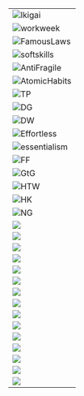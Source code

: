 | |
|-|
| ![Ikigai](https://github.com/ntiwari78/mgmt/blob/master/Books/summary/images/10RulesOfIkigai.jpeg) |
| ![workweek](https://github.com/ntiwari78/mgmt/blob/master/Books/summary/images/4HourWorkWeek.jpeg) |
| ![FamousLaws](https://github.com/ntiwari78/mgmt/blob/master/Books/summary/images/5MostFamousLaws.jpeg) |
| ![softskills](https://github.com/ntiwari78/mgmt/blob/master/Books/summary/images/9SoftSkillsToFastTrackYourCareer.jpeg) |
| ![AntiFragile](https://github.com/ntiwari78/mgmt/blob/master/Books/summary/images/Antifragile.jpeg) |
| ![AtomicHabits](https://github.com/ntiwari78/mgmt/blob/master/Books/summary/images/AtomicHabits.jpeg) |
| ![TP](https://github.com/ntiwari78/mgmt/blob/master/Books/summary/images/BecomeATopPerformer.png) |
| ![DG](https://github.com/ntiwari78/mgmt/blob/master/Books/summary/images/DaringGreatly.jpeg) |
| ![DW](https://github.com/ntiwari78/mgmt/blob/master/Books/summary/images/DeepWork.jpeg) |
| ![Effortless](https://github.com/ntiwari78/mgmt/blob/master/Books/summary/images/Effortless.jpeg) |
| ![essentialism](https://github.com/ntiwari78/mgmt/blob/master/Books/summary/images/Essentialism.jpeg) |
| ![FF](https://github.com/ntiwari78/mgmt/blob/master/Books/summary/images/Factfulness.jpeg) |
| ![GtG](https://github.com/ntiwari78/mgmt/blob/master/Books/summary/images/GoodToGreat.jpeg) |
| ![HTW](https://github.com/ntiwari78/mgmt/blob/master/Books/summary/images/HowToWinAndInfluencePeople.jpeg) |
| ![HK](https://github.com/ntiwari78/mgmt/blob/master/Books/summary/images/Humankind.jpeg) |
| ![NG](https://github.com/ntiwari78/mgmt/blob/master/Books/summary/images/NegotitateLikeAPro.jpeg) |
| ![](https://github.com/ntiwari78/mgmt/blob/master/Books/summary/images/OneUpOnWallStreet.jpeg) |
| ![](https://github.com/ntiwari78/mgmt/blob/master/Books/summary/images/Range.jpeg) |
| ![](https://github.com/ntiwari78/mgmt/blob/master/Books/summary/images/SocialSkill.png) |
| ![](https://github.com/ntiwari78/mgmt/blob/master/Books/summary/images/StartWithWhy.jpeg) |
| ![](https://github.com/ntiwari78/mgmt/blob/master/Books/summary/images/StealLikeAnArtist.png) |
| ![](https://github.com/ntiwari78/mgmt/blob/master/Books/summary/images/The7HabitsOfHighlyEffectivePeople.jpeg) |
| ![](https://github.com/ntiwari78/mgmt/blob/master/Books/summary/images/TheAlmanackOfNavalRavikant.jpeg) |
| ![](https://github.com/ntiwari78/mgmt/blob/master/Books/summary/images/TheBigLeap.jpeg) |
| ![](https://github.com/ntiwari78/mgmt/blob/master/Books/summary/images/TheHyperFocus.jpeg) |
| ![](https://github.com/ntiwari78/mgmt/blob/master/Books/summary/images/TheInfluence.jpeg) |
| ![](https://github.com/ntiwari78/mgmt/blob/master/Books/summary/images/ThePsychologyOfMoney.jpeg) |
| ![](https://github.com/ntiwari78/mgmt/blob/master/Books/summary/images/TheWhyCafe.jpeg) |
| ![](https://github.com/ntiwari78/mgmt/blob/master/Books/summary/images/ThinkAgain.jpeg) |
| ![](https://github.com/ntiwari78/mgmt/blob/master/Books/summary/images/ThinkAndGrowRich.jpeg) |
| ![](https://github.com/ntiwari78/mgmt/blob/master/Books/summary/images/ThinkingFastAndSlow.jpeg) |

